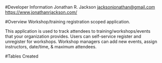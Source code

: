 #Developer Information
Jonathan R. Jackson
jacksonjonathan@gmail.com
https://www.jonathanrjackson.com/

#Overview
Workshop/training registration scoped application.

This application is used to track attendees to training/workshops/events that your organization provides.
Users can self-service register and unregister for workshops.
Workshop managers can add new events, assign instructors, date/time, & maximum attendees.

#Tables Created
